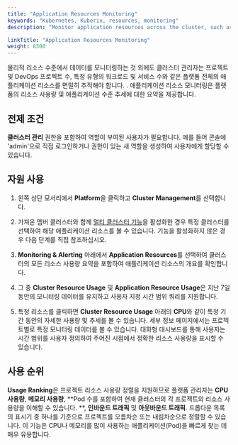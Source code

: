 ```yaml
---
title: "Application Resources Monitoring"
keywords: "Kubernetes, Kuberix, resources, monitoring"
description: "Monitor application resources across the cluster, such as the number of Deployments and CPU usage of different projects."

linkTitle: "Application Resources Monitoring"
weight: 8300
---
```


물리적 리소스 수준에서 데이터를 모니터링하는 것 외에도 클러스터 관리자는 프로젝트 및 DevOps 프로젝트 수, 특정 유형의 워크로드 및 서비스 수와 같은 플랫폼 전체의 애플리케이션 리소스를 면밀히 추적해야 합니다. . 애플리케이션 리소스 모니터링은 플랫폼의 리소스 사용량 및 애플리케이션 수준 추세에 대한 요약을 제공합니다.

## 전제 조건

**클러스터 관리** 권한을 포함하여 역할이 부여된 사용자가 필요합니다. 예를 들어 콘솔에 'admin'으로 직접 로그인하거나 권한이 있는 새 역할을 생성하여 사용자에게 할당할 수 있습니다.

## 자원 사용

1. 왼쪽 상단 모서리에서 **Platform**을 클릭하고 **Cluster Management**를 선택합니다.

2. 가져온 멤버 클러스터와 함께 [멀티 클러스터 기능](../../multicluster-management/)을 활성화한 경우 특정 클러스터를 선택하여 해당 애플리케이션 리소스를 볼 수 있습니다. 기능을 활성화하지 않은 경우 다음 단계를 직접 참조하십시오.

3. **Monitoring & Alerting** 아래에서 **Application Resources**를 선택하여 클러스터의 모든 리소스 사용량 요약을 포함하여 애플리케이션 리소스의 개요를 확인합니다.

4. 그 중 **Cluster Resource Usage** 및 **Application Resource Usage**은 지난 7일 동안의 모니터링 데이터를 유지하고 사용자 지정 시간 범위 쿼리를 지원합니다.

5. 특정 리소스를 클릭하면 **Cluster Resource Usage** 아래의 **CPU**와 같이 특정 기간 동안의 자세한 사용량 및 추세를 볼 수 있습니다. 세부 정보 페이지에서는 프로젝트별로 특정 모니터링 데이터를 볼 수 있습니다. 대화형 대시보드를 통해 사용자는 시간 범위를 사용자 정의하여 주어진 시점에서 정확한 리소스 사용량을 표시할 수 있습니다.

## 사용 순위

**Usage Ranking**은 프로젝트 리소스 사용량 정렬을 지원하므로 플랫폼 관리자는 **CPU 사용량**, **메모리 사용량**, **Pod 수를 포함하여 현재 클러스터의 각 프로젝트의 리소스 사용량을 이해할 수 있습니다. **, **인바운드 트래픽** 및 **아웃바운드 트래픽**. 드롭다운 목록의 표시기 중 하나를 기준으로 프로젝트를 오름차순 또는 내림차순으로 정렬할 수 있습니다. 이 기능은 CPU나 메모리를 많이 사용하는 애플리케이션(Pod)을 빠르게 찾는 데 매우 유용합니다.
